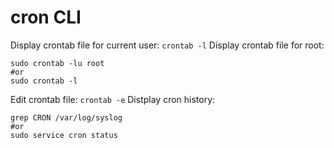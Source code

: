 # cron CLI

Display crontab file for current user: `crontab -l`
Display crontab file for root:
```
sudo crontab -lu root
#or
sudo crontab -l
```
Edit crontab file: `crontab -e`
Distplay cron history:
```
grep CRON /var/log/syslog
#or
sudo service cron status
```
